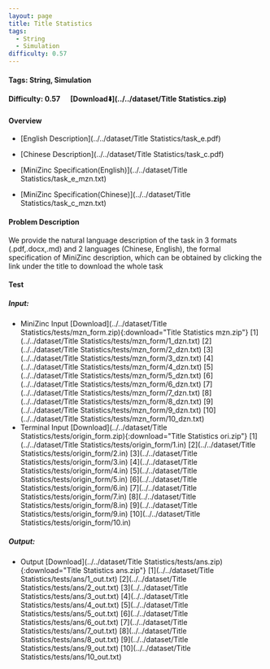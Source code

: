 ```yaml
---
layout: page
title: Title Statistics
tags:
  - String
  - Simulation
difficulty: 0.57
---
```


#### Tags: String, Simulation
#### Difficulty: 0.57 &nbsp;&nbsp;&nbsp;&nbsp; [Download⬇️](../../dataset/Title Statistics.zip)
#### Overview
- [English Description](../../dataset/Title Statistics/task_e.pdf)
- [Chinese Description](../../dataset/Title Statistics/task_c.pdf)
- [MiniZinc Specification(English)](../../dataset/Title Statistics/task_e_mzn.txt)

- [MiniZinc Specification(Chinese)](../../dataset/Title Statistics/task_c_mzn.txt)

#### Problem Description
We provide the natural language description of the task in 3 formats (.pdf,.docx,.md) and 2 languages (Chinese, English), the formal specification of MiniZinc description, which can be obtained by clicking the link under the title to download the whole task
#### Test
##### Input:
- MiniZinc Input [Download](../../dataset/Title Statistics/tests/mzn_form.zip){:download="Title Statistics mzn.zip"} [1](../../dataset/Title Statistics/tests/mzn_form/1_dzn.txt) [2](../../dataset/Title Statistics/tests/mzn_form/2_dzn.txt) [3](../../dataset/Title Statistics/tests/mzn_form/3_dzn.txt) [4](../../dataset/Title Statistics/tests/mzn_form/4_dzn.txt) [5](../../dataset/Title Statistics/tests/mzn_form/5_dzn.txt) [6](../../dataset/Title Statistics/tests/mzn_form/6_dzn.txt) [7](../../dataset/Title Statistics/tests/mzn_form/7_dzn.txt) [8](../../dataset/Title Statistics/tests/mzn_form/8_dzn.txt) [9](../../dataset/Title Statistics/tests/mzn_form/9_dzn.txt) [10](../../dataset/Title Statistics/tests/mzn_form/10_dzn.txt) 
- Terminal Input [Download](../../dataset/Title Statistics/tests/origin_form.zip){:download="Title Statistics ori.zip"} [1](../../dataset/Title Statistics/tests/origin_form/1.in) [2](../../dataset/Title Statistics/tests/origin_form/2.in) [3](../../dataset/Title Statistics/tests/origin_form/3.in) [4](../../dataset/Title Statistics/tests/origin_form/4.in) [5](../../dataset/Title Statistics/tests/origin_form/5.in) [6](../../dataset/Title Statistics/tests/origin_form/6.in) [7](../../dataset/Title Statistics/tests/origin_form/7.in) [8](../../dataset/Title Statistics/tests/origin_form/8.in) [9](../../dataset/Title Statistics/tests/origin_form/9.in) [10](../../dataset/Title Statistics/tests/origin_form/10.in) 

##### Output:
- Output [Download](../../dataset/Title Statistics/tests/ans.zip){:download="Title Statistics ans.zip"} [1](../../dataset/Title Statistics/tests/ans/1_out.txt) [2](../../dataset/Title Statistics/tests/ans/2_out.txt) [3](../../dataset/Title Statistics/tests/ans/3_out.txt) [4](../../dataset/Title Statistics/tests/ans/4_out.txt) [5](../../dataset/Title Statistics/tests/ans/5_out.txt) [6](../../dataset/Title Statistics/tests/ans/6_out.txt) [7](../../dataset/Title Statistics/tests/ans/7_out.txt) [8](../../dataset/Title Statistics/tests/ans/8_out.txt) [9](../../dataset/Title Statistics/tests/ans/9_out.txt) [10](../../dataset/Title Statistics/tests/ans/10_out.txt) 

